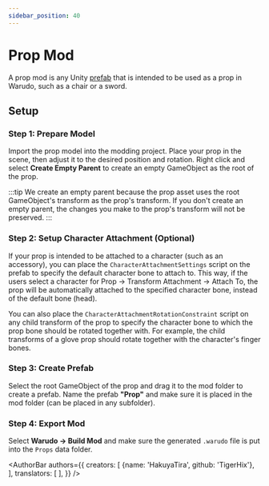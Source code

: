 ```yaml
---
sidebar_position: 40
---
```


# Prop Mod

A prop mod is any Unity [prefab](https://docs.unity3d.com/Manual/Prefabs.html) that is intended to be used as a prop in Warudo, such as a chair or a sword.

## Setup

### Step 1: Prepare Model

Import the prop model into the modding project. Place your prop in the scene, then adjust it to the desired position and rotation. Right click and select **Create Empty Parent** to create an empty GameObject as the root of the prop.

:::tip
We create an empty parent because the prop asset uses the root GameObject's transform as the prop's transform. If you don't create an empty parent, the changes you make to the prop's transform will not be preserved.
:::

### Step 2: Setup Character Attachment (Optional)

If your prop is intended to be attached to a character (such as an accessory), you can place the `CharacterAttachmentSettings` script on the prefab to specify the default character bone to attach to. This way, if the users select a character for Prop → Transform Attachment → Attach To, the prop will be automatically attached to the specified character bone, instead of the default bone (head).

You can also place the `CharacterAttachmentRotationConstraint` script on any child transform of the prop to specify the character bone to which the prop bone should be rotated together with. For example, the child transforms of a glove prop should rotate together with the character's finger bones.

### Step 3: Create Prefab

Select the root GameObject of the prop and drag it to the mod folder to create a prefab. Name the prefab **"Prop"** and make sure it is placed in the mod folder (can be placed in any subfolder).

### Step 4: Export Mod

Select **Warudo → Build Mod** and make sure the generated `.warudo` file is put into the `Props` data folder.

<AuthorBar authors={{
  creators: [
    {name: 'HakuyaTira', github: 'TigerHix'},
  ],
  translators: [
  ],
}} />
